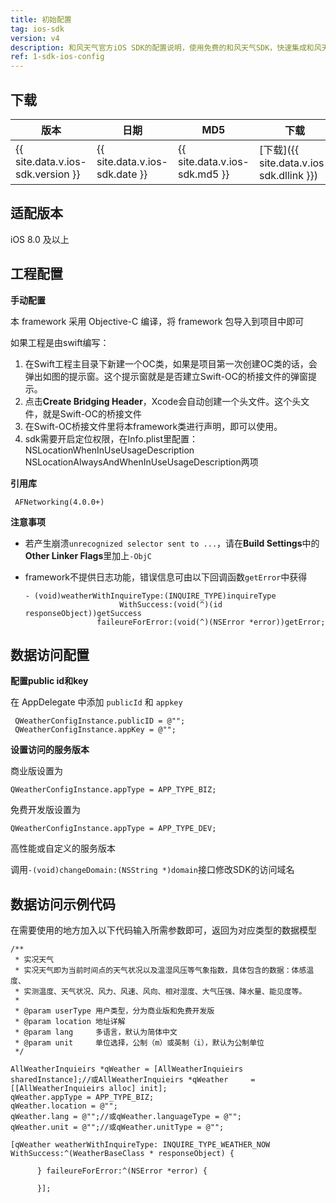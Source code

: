 ```yaml
---
title: 初始配置
tag: ios-sdk
version: v4
description: 和风天气官方iOS SDK的配置说明，使用免费的和风天气SDK，快速集成和风天气最新天气数据，方便调用
ref: 1-sdk-ios-config
---
```

## 下载

|版本|日期|MD5|下载|
|---|---|---|---|
|{{ site.data.v.ios-sdk.version }}|{{ site.data.v.ios-sdk.date }}|{{ site.data.v.ios-sdk.md5 }}|[下载]({{ site.data.v.ios-sdk.dllink }})|

## 适配版本

iOS 8.0 及以上

## 工程配置

**手动配置**

本 framework 采用 Objective-C 编译，将 framework 包导入到项目中即可

如果工程是由swift编写：

1. 在Swift工程主目录下新建一个OC类，如果是项目第一次创建OC类的话，会弹出如图的提示窗。这个提示窗就是是否建立Swift-OC的桥接文件的弹窗提示。
2. 点击**Create Bridging Header**，Xcode会自动创建一个头文件。这个头文件，就是Swift-OC的桥接文件
3. 在Swift-OC桥接文件里将本framework类进行声明，即可以使用。
4. sdk需要开启定位权限，在Info.plist里配置：
   NSLocationWhenInUseUsageDescription
   NSLocationAlwaysAndWhenInUseUsageDescription两项

**引用库**

~~~objc
 AFNetworking(4.0.0+)
~~~

**注意事项**

* 若产生崩溃`unrecognized selector sent to ...`，请在**Build Settings**中的**Other Linker Flags**里加上`-ObjC`
* framework不提供日志功能，错误信息可由以下回调函数`getError`中获得
  
    ```objc
    - (void)weatherWithInquireType:(INQUIRE_TYPE)inquireType
                         WithSuccess:(void(^)(id responseObject))getSuccess
                    faileureForError:(void(^)(NSError *error))getError;
    ```

## 数据访问配置
 
**配置public id和key**

在 AppDelegate 中添加 `publicId` 和 `appkey`

```objc
 QWeatherConfigInstance.publicID = @"";
 QWeatherConfigInstance.appKey = @"";
```

**设置访问的服务版本**

商业版设置为

```objc
QWeatherConfigInstance.appType = APP_TYPE_BIZ;
```

免费开发版设置为

```objc
QWeatherConfigInstance.appType = APP_TYPE_DEV;
```

高性能或自定义的服务版本

调用`-(void)changeDomain:(NSString *)domain`接口修改SDK的访问域名

## 数据访问示例代码

在需要使用的地方加入以下代码输入所需参数即可，返回为对应类型的数据模型
  
```objc
/**
 * 实况天气
 * 实况天气即为当前时间点的天气状况以及温湿风压等气象指数，具体包含的数据：体感温度、
 * 实测温度、天气状况、风力、风速、风向、相对湿度、大气压强、降水量、能见度等。
 *
 * @param userType 用户类型，分为商业版和免费开发版
 * @param location 地址详解
 * @param lang     多语言，默认为简体中文
 * @param unit     单位选择，公制（m）或英制（i），默认为公制单位
 */

AllWeatherInquieirs *qWeather = [AllWeatherInquieirs sharedInstance];//或AllWeatherInquieirs *qWeather     = [[AllWeatherInquieirs alloc] init];
qWeather.appType = APP_TYPE_BIZ;
qWeather.location = @"";
qWeather.lang = @"";//或qWeather.languageType = @"";
qWeather.unit = @"";//或qWeather.unitType = @"";

[qWeather weatherWithInquireType: INQUIRE_TYPE_WEATHER_NOW WithSuccess:^(WeatherBaseClass * responseObject) {

      } faileureForError:^(NSError *error) {

      }];
```          
